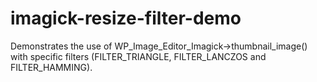 # imagick-resize-filter-demo
Demonstrates the use of WP_Image_Editor_Imagick->thumbnail_image() with specific filters (FILTER_TRIANGLE, FILTER_LANCZOS and FILTER_HAMMING).
